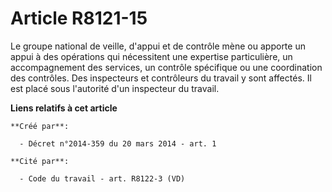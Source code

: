 # Article R8121-15

Le groupe national de veille, d'appui et de contrôle mène ou apporte un appui à des opérations qui nécessitent une expertise
particulière, un accompagnement des services, un contrôle spécifique ou une coordination des contrôles. Des inspecteurs et
contrôleurs du travail y sont affectés. Il est placé sous l'autorité d'un inspecteur du travail.

**Liens relatifs à cet article**

	**Créé par**:

	  - Décret n°2014-359 du 20 mars 2014 - art. 1

	**Cité par**:

	  - Code du travail - art. R8122-3 (VD)
